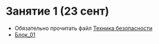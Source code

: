 # Занятие 1 (23 сент)
* Обязательно прочитать файл [Техника безопасности](./Доп_файлы/Техника_безопасности.md)
* [Блок_01](./Блоки_заданий/Блок_01)

